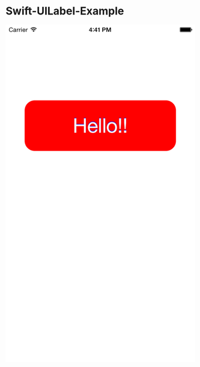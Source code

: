 Swift-UILabel-Example
=====================
![alt text](https://raw.githubusercontent.com/eversense/Swift-UILabel-Example/master/screenshot.png)
